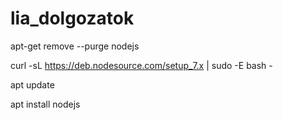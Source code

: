 # lia_dolgozatok


apt-get remove --purge nodejs

curl -sL https://deb.nodesource.com/setup_7.x | sudo -E bash -

apt update

apt install nodejs
